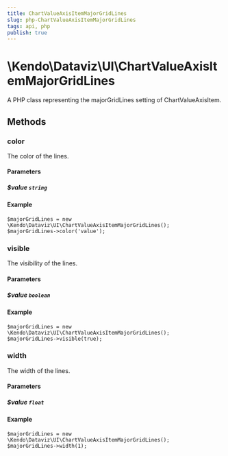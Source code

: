 ```yaml
---
title: ChartValueAxisItemMajorGridLines
slug: php-ChartValueAxisItemMajorGridLines
tags: api, php
publish: true
---
```


# \Kendo\Dataviz\UI\ChartValueAxisItemMajorGridLines

A PHP class representing the majorGridLines setting of ChartValueAxisItem.


## Methods

### color
The color of the lines.
#### Parameters

##### $value `string`



#### Example 
    $majorGridLines = new \Kendo\Dataviz\UI\ChartValueAxisItemMajorGridLines();
    $majorGridLines->color('value');

### visible
The visibility of the lines.
#### Parameters

##### $value `boolean`



#### Example 
    $majorGridLines = new \Kendo\Dataviz\UI\ChartValueAxisItemMajorGridLines();
    $majorGridLines->visible(true);

### width
The width of the lines.
#### Parameters

##### $value `float`



#### Example 
    $majorGridLines = new \Kendo\Dataviz\UI\ChartValueAxisItemMajorGridLines();
    $majorGridLines->width(1);


